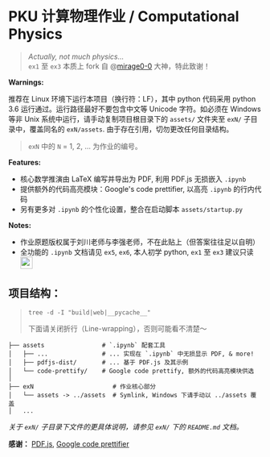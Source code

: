 # PKU 计算物理作业 / Computational Physics
> *Actually, not much physics...*<br/>
> `ex1` 至 `ex3` 本质上 fork 自 @[mirage0-0](https://github.com/mirage0-0) 大神，特此致谢！

**Warnings:**

推荐在 Linux 环境下运行本项目（换行符：LF），其中 python 代码采用 python 3.6 运行通过。运行路径最好不要包含中文等 Unicode 字符。如必须在 Windows 等非 Unix 系统中运行，请手动复制项目根目录下的 `assets/` 文件夹至 `exN/` 子目录中，覆盖同名的 `exN/assets`. 由于存在引用，切勿更改任何目录结构。
> `exN` 中的 `N` = 1, 2, ... 为作业的编号。

**Features:**

- 核心数学推演由 LaTeX 编写并导出为 PDF, 利用 PDF.js 无损嵌入 `.ipynb`
- 提供额外的代码高亮模块：Google's code prettifier, 以高亮 `.ipynb` 的行内代码
- 另有更多对 `.ipynb` 的个性化设置，整合在启动脚本 `assets/startup.py`

**Notes:**

- 作业原题版权属于刘川老师与李强老师，不在此贴上（但答案往往足以自明）
- 全功能的 `.ipynb` 文档请见 `ex5`, `ex6`, 本人初学 python, `ex1` 至 `ex3` 建议只读 <img src="https://bryango.github.io/assets/coolemoji/d_erha.png" width="24px"/>

## 项目结构：
> `tree -d -I "build|web|__pycache__"`
>
> 下面请关闭折行（Line-wrapping），否则可能看不清楚～

    ├── assets                # `.ipynb` 配套工具
    │   ├── ...               # ... 实现在 `.ipynb` 中无损显示 PDF, & more!
    │   ├── pdfjs-dist/       # ... 基于 PDF.js 及其示例
    │   └── code-prettify/    # Google code prettify, 额外的代码高亮模块供选
    │
    ├── exN                      # 作业核心部分
    │   └── assets -> ../assets  # Symlink, Windows 下请手动以 ../assets 覆盖
    │   ...

*关于 `exN/` 子目录下文件的更具体说明，请参见 `exN/` 下的 `README.md` 文档。*

**感谢：** [PDF.js](https://github.com/mozilla/pdf.js/), [Google code prettifier](https://github.com/google/code-prettify)
